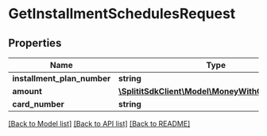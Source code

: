 # GetInstallmentSchedulesRequest

## Properties
Name | Type | Description | Notes
------------ | ------------- | ------------- | -------------
**installment_plan_number** | **string** |  | [optional] 
**amount** | [**\SplititSdkClient\Model\MoneyWithCurrencyCode**](MoneyWithCurrencyCode.md) |  | [optional] 
**card_number** | **string** |  | [optional] 

[[Back to Model list]](../README.md#documentation-for-models) [[Back to API list]](../README.md#documentation-for-api-endpoints) [[Back to README]](../README.md)


